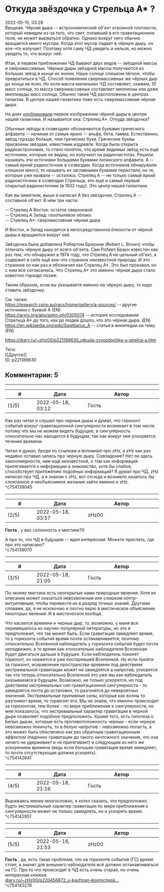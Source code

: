 Откуда звёздочка у Стрельца A\* ?
=================================

  
2022-05-15, 03:28  
 Вводная. Чёрная дыра -- астрономический об'ект огромной плотности, который невидим из-за того, что свет, попавший в его гравитационное поле, не может вырваться обратно. Однако вокруг него обычно вращается много мусора. Когда этот мусор падает в чёрную дыру, он кое-что излучает. Поэтому хотя саму ЧД увидеть и нельзя, но можно увидеть то, что вокруг неё.   
   
 Итак, в первом приближении ЧД бывают двух видов -- звёздной массы и сверхмассивные. Чёрные дыры звёздной массы получаются из больших звёзд в конце их жизни. Наше солнце слишком лёгкое, чтобы превратиться в ЧД. Способ появления сверхмассивных же чёрных дыр до конца не ясен. Но если масса маленьких ЧД составляет, скажем, 10 масс солнца, то масса сверхмассивных составляет миллионы или даже миллиарды масс солнца. Обычно такие ЧД расположены в центрах галактик. В центре нашей галактики тоже есть сверхмассивная чёрная дыра.   
   
 На днях  [опубликовали](https://habr.com/ru/company/first/blog/665418/)  первое изображение чёрной дыры в центре нашей галактики. И называется она: Стрелец А\*. Откуда звёздочка?   
   
 Обычные звёзды в созвездиях обозначаются буквами греческого алфавита -- начиная от самых ярких -- альфа, бета, гамма. Естественно, звёзд гораздо больше, чем греческих букв. Греческие буквы присвоены звёздам, известным издревле. Когда была открыта радиоастрономия, то стало понятно, что кроме видимых звёзд есть ещё источники, которые не видны, но излучают на радиочастотах. Решили называть эти источники большими буквами латинского алфавита. A -- самый яркий радиосточник в созвездии. Когда источников обнаружили слишком много, то называть их заглавными буквами перестали, но те, которые уже назвали -- остались. Стрелец A -- не только самый яркий радиоисточник в созвездии Стрельца, это ещё и самый первый открытый радиоисточник (в 1932 году). Это центр нашей галактики.   
   
 Как вы заметили, выше я написал A без звёздочки. Стрелец A -- составной об'ект. В нём три части:   
   
 -- Стрелец А Восток: остаток сверхновой   
 -- Стрелец A Запад: газопылевое облако   
 -- Стрелец A\*: сверхмассивная чёрная дыра   
   
 И Восток, и Запад находятся в непосредственной близости от чёрной дыры и вращаются вокруг неё.   
   
 Звёздочка была добавлена Робертом Брауном (Robert L. Brown) чтобы отличать чёрную дыру от всего об'екта. Сам Роберт Браун известен как раз тем, что обнаружил в 1974 году, что Стрелец A не цельный об'ект, а содержит в себе ещё кое-что странное неизвестной природы. И это странное он как раз и обозначил как Стрелец A\*. Это был произвол, но с ним все согласились. Что Стрелец A\* это именно чёрная дыра стало известно гораздо позже.   
   
 Таким образом, если вы указываете именно на чёрную дыру, то надо ставить звёздочку.   
   
 См. также:   
 <https://research.csiro.au/racs/home/gallery/a-sources/> -- другие источники с буквой A (EN)   
 <https://arxiv.org/abs/astro-ph/0305074> -- история исследования Стрельца A\* до того, как до людей дошло, что это чёрная дыра. (EN)   
 <https://en.wikipedia.org/wiki/Sagittarius_A> -- статья в википедии на тему. (EN)   
  
<https://diary.ru/~zHz00/p221189630_otkuda-zvyozdochka-u-strelca-a.htm>  
  
Теги:  
[[Другое]]  
ID: p221189630  


Комментарии: 5
--------------

  


---



|         #         |              Дата              |                     Автор                     |           ID           |
| --- | --- | --- | --- |
| (1/5) | 2022-05-18, 03:12 | Гость | c754139045 |

  
 Как раз читал и слушал про черные дыры и думал, что горизонт событий вокруг гравитационной сингулярности возникает в том числе потому что мы не можем видеть будущее, в сингулярность относительно нас находится в будущем, так как вокруг нее ускоряется течение времени.   
   
 Читал и думал, бродя по ссылкам и вспомнил про zHz, а zHz как раз недавно оставил запись про черную дыру. Совпадение? Нет ли здесь закономерности, нам ещё неизвестной, о том как информация притягивается к информации а знакомство, хотя бы слабое, способствует притяжению подобных информаций? Я думал про ЧД, zHz написал про ЧД, а я знаком с zHz, вот отсюда и возникло казалось бы спонтанное и необъяснимое желание зайти именно к zHz.   
 ^c754139045

---



|         #         |              Дата              |                     Автор                     |           ID           |
| --- | --- | --- | --- |
| (2/5) | 2022-05-18, 03:57 | zHz00 | c754139070 |

  
  **Гость**  , у вас склонность к мистике?))   
   
 А про то, что ЧД в будущем -- идея интересная. Можете прислать, где про это написано?   
 ^c754139070

---



|         #         |              Дата              |                     Автор                     |           ID           |
| --- | --- | --- | --- |
| (3/5) | 2022-05-18, 21:05 | Гость | c754142841 |

  
 По-моему мистика есть неоткрытые нами природные явления. Хотя их описание может оказаться невозможным или слишком контр-интуитивным, чтобы перевести их в разряд точных знаний. Другими словами, да, я не исключаю и охотно верю в мистическое объяснение некоторых явлений. И в мистическое вообще.   
   
 Что касается времени и черных дыр, то, возможно, у меня все перемешалось из научно-популярной литературы, но это я предположил, что так может быть. Если гравитация замедляет время, то у горизонта событий время почти останавливается, поэтому относительно Вселенной наблюдатель у горизонта событий будет почти неподвижен, в то время как относительно наблюдателя Вселенная будет двигаться дальше в будущее. Если наблюдатель покинет горизонт, он окажется в уже постаревшей Вселенной. Но если пройти за горизонт, искривление пространства-времени под действием экстремальной гравитации может не замедлятся а напротив, ускорятся так что теперь относительно Вселенной это уже мы как наблюдатель оказываемся в будущем. Возможно, не только ускорятся, но под действием экстремальных сил гравитационной сингулярности - то замедлятся почти до остановки, то разгонятся до невероятных значений. Экстремальные приливные силы, которые как волны то разгоняют время, то тормозят его. Мы не знаем, что именно происходит за горизонтом, тем более - по мере приближения к сингулярности, но мне показалось, что экстремальный характер гравитации в черной дыре позволяет подобное предположить. Кроме того, есть гипотеза о Белых дырах, которые есть противоположность черных - если черную невозможно покинуть, то в белую напротив - невозможно попасть, а это может быть обеспечено как раз обратным гравитационным эффектом (падению гравитации до такого ничтожного значения, что она ничего не удерживает и не притягивает) и следующим из него же ускорением времени (ведь если большая гравитация время замедляет, то почти отсутствующая должна ускорять).   
 ^c754142841

---



|         #         |              Дата              |                     Автор                     |           ID           |
| --- | --- | --- | --- |
| (4/5) | 2022-05-18, 21:16 | Гость | c754142951 |

  
 Выражаясь менее многословно, я хотел сказать, что предположил, будто экстремальный характер гравитации по мере приближения к сингулярности может не только замедлять, но и ускорять время.   
 ^c754142951

---



|         #         |              Дата              |                     Автор                     |           ID           |
| --- | --- | --- | --- |
| (5/5) | 2022-05-18, 21:53 | zHz00 | c754143276 |

  
  **Гость**  , да, есть такая проблема, что на горизонте событий (ГС) время стоит, а значит для внешнего наблюдателя всё должно останавливаться на ГС. Про то что происходит в ЧД есть очень старая, но очень интересная книжка:   
  [diary.ru/~zHz00/p220456872\_u-kaufman-kosmichesk...](У.%20Кауфман%20%20Космические%20рубежи%20теории%20относительности)    
 ^c754143276